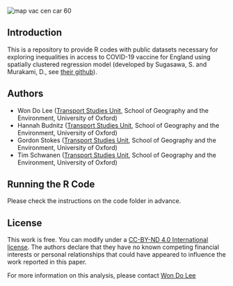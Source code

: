 ![map vac cen car 60](https://user-images.githubusercontent.com/61145109/142977088-afd1da77-e63a-44fd-b3be-2324aead8f8e.png)

## Introduction
This is a repository to provide R codes with public datasets necessary for exploring inequalities in access to COVID-19 vaccine for England using spatially clustered regression model (developed by Sugasawa, S. and Murakami, D., see [their github](https://github.com/sshonosuke/SCR)).

## Authors
* Won Do Lee ([Transport Studies Unit](https://www.tsu.ox.ac.uk/people/wdlee.html), School of Geography and the Environment, University of Oxford)
* Hannah Budnitz ([Transport Studies Unit](https://www.tsu.ox.ac.uk/people/wdlee.html), School of Geography and the Environment, University of Oxford)
* Gordon Stokes ([Transport Studies Unit](https://www.tsu.ox.ac.uk/people/wdlee.html), School of Geography and the Environment, University of Oxford)
* Tim Schwanen ([Transport Studies Unit](https://www.tsu.ox.ac.uk/people/wdlee.html), School of Geography and the Environment, University of Oxford)

## Running the R Code
Please check the instructions on the code folder in advance.

## License
This work is free. You can modify under a [CC-BY-ND 4.0 International license](https://creativecommons.org/licenses/by-nd/4.0/). The authors declare that they have no known competing financial interests or personal relationships that could have appeared to influence the work reported in this paper.

For more information on this analysis, please contact [Won Do Lee](mailto:wondo.lee@ouce.ox.ac.uk)
